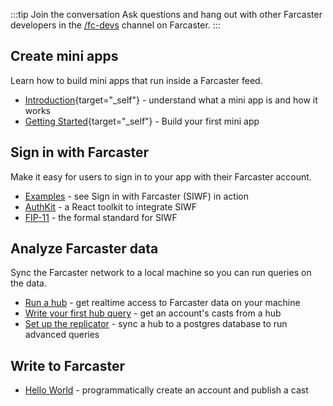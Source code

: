 :::tip Join the conversation
Ask questions and hang out with other Farcaster developers in the [/fc-devs](https://warpcast.com/~/channel/fc-devs) channel on Farcaster.
:::

## Create mini apps

Learn how to build mini apps that run inside a Farcaster feed.

- [Introduction](https://miniapps.farcaster.xyz/){target="\_self"} - understand what a mini app is and how it works
- [Getting Started](https://miniapps.farcaster.xyz/docs/getting-started){target="\_self"} - Build your first mini app

## Sign in with Farcaster

Make it easy for users to sign in to your app with their Farcaster account.

- [Examples](/auth-kit/examples.md) - see Sign in with Farcaster (SIWF) in action
- [AuthKit](/auth-kit/installation.md) - a React toolkit to integrate SIWF
- [FIP-11](https://github.com/farcasterxyz/protocol/discussions/110) - the formal standard for SIWF

## Analyze Farcaster data

Sync the Farcaster network to a local machine so you can run queries on the data.

- [Run a hub](/hubble/install.md) - get realtime access to Farcaster data on your machine
- [Write your first hub query](./guides/querying/fetch-casts.md) - get an account's casts from a hub
- [Set up the replicator](./guides/apps/replicate.md) - sync a hub to a postgres database to run advanced queries

## Write to Farcaster

- [Hello World](/developers/guides/basics/hello-world) - programmatically create an account and publish a cast

